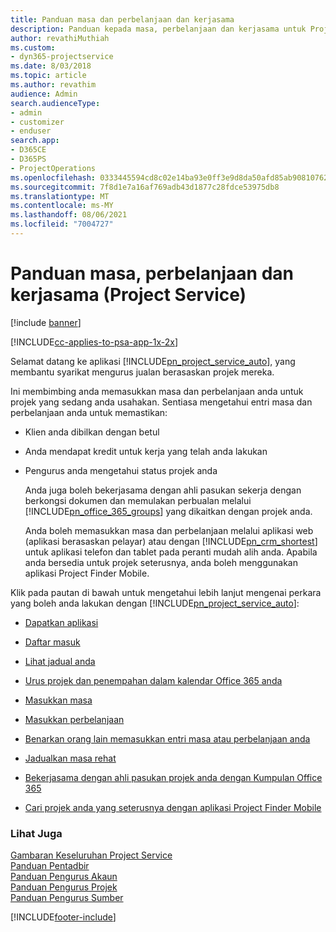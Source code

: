 ```yaml
---
title: Panduan masa dan perbelanjaan dan kerjasama
description: Panduan kepada masa, perbelanjaan dan kerjasama untuk Project Service
author: revathiMuthiah
ms.custom:
- dyn365-projectservice
ms.date: 8/03/2018
ms.topic: article
ms.author: revathim
audience: Admin
search.audienceType:
- admin
- customizer
- enduser
search.app:
- D365CE
- D365PS
- ProjectOperations
ms.openlocfilehash: 0333445594cd8c02e14ba93e0ff3e9d8da50afd85ab90810762c415b53018ccb
ms.sourcegitcommit: 7f8d1e7a16af769adb43d1877c28fdce53975db8
ms.translationtype: MT
ms.contentlocale: ms-MY
ms.lasthandoff: 08/06/2021
ms.locfileid: "7004727"
---
```

# <a name="time-expense-and-collaboration-guide-project-service"></a>Panduan masa, perbelanjaan dan kerjasama (Project Service)

[!include [banner](../includes/psa-now-project-operations.md)]

[!INCLUDE[cc-applies-to-psa-app-1x-2x](../includes/cc-applies-to-psa-app-1x-2x.md)]

Selamat datang ke aplikasi [!INCLUDE[pn_project_service_auto](../includes/pn-project-service-auto.md)], yang membantu syarikat mengurus jualan berasaskan projek mereka. 
  
 Ini membimbing anda memasukkan masa dan perbelanjaan anda untuk projek yang sedang anda usahakan. Sentiasa mengetahui entri masa dan perbelanjaan anda untuk memastikan:  
  
- Klien anda dibilkan dengan betul  
  
- Anda mendapat kredit untuk kerja yang telah anda lakukan  
  
- Pengurus anda mengetahui status projek anda  
  
  Anda juga boleh bekerjasama dengan ahli pasukan sekerja dengan berkongsi dokumen dan memulakan perbualan melalui [!INCLUDE[pn_office_365_groups](../includes/pn-office-365-groups.md)] yang dikaitkan dengan projek anda.  
  
  Anda boleh memasukkan masa dan perbelanjaan melalui aplikasi web (aplikasi berasaskan pelayar) atau dengan [!INCLUDE[pn_crm_shortest](../includes/pn-crm-shortest.md)] untuk aplikasi telefon dan tablet pada peranti mudah alih anda. Apabila anda bersedia untuk projek seterusnya, anda boleh menggunakan aplikasi Project Finder Mobile.  
  
Klik pada pautan di bawah untuk mengetahui lebih lanjut mengenai perkara yang boleh anda lakukan dengan [!INCLUDE[pn_project_service_auto](../includes/pn-project-service-auto.md)]:  
  
-   [Dapatkan aplikasi](../psa/get-apps.md)  
  
-   [Daftar masuk](../psa/sign-in.md)  
  
-   [Lihat jadual anda](../psa/view-schedule.md)  
  
-   [Urus projek dan penempahan dalam kalendar Office 365 anda](../psa/manage-project-bookings-office-365-calendar.md)  
  
-   [Masukkan masa](../psa/enter-time.md)  
  
-   [Masukkan perbelanjaan](../psa/enter-expenses.md)  
  
-   [Benarkan orang lain memasukkan entri masa atau perbelanjaan anda](../psa/allow-someone-else-enter-time-entry-expense.md)  
  
-   [Jadualkan masa rehat](../psa/schedule-time-off.md)  
  
-   [Bekerjasama dengan ahli pasukan projek anda dengan Kumpulan Office 365](../psa/collaborate-project-team-members-office-365-groups.md)  
  
-   [Cari projek anda yang seterusnya dengan aplikasi Project Finder Mobile](../psa/find-next-project-finder-mobile-app.md)  
  
### <a name="see-also"></a>Lihat Juga  
 [Gambaran Keseluruhan Project Service](../psa/overview.md)   
 [Panduan Pentadbir](../psa/admin-guide.md)   
 [Panduan Pengurus Akaun](../psa/account-manager-guide.md)   
 [Panduan Pengurus Projek](../psa/project-manager-guide.md)   
 [Panduan Pengurus Sumber](../psa/resource-manager-guide.md)   


[!INCLUDE[footer-include](../includes/footer-banner.md)]